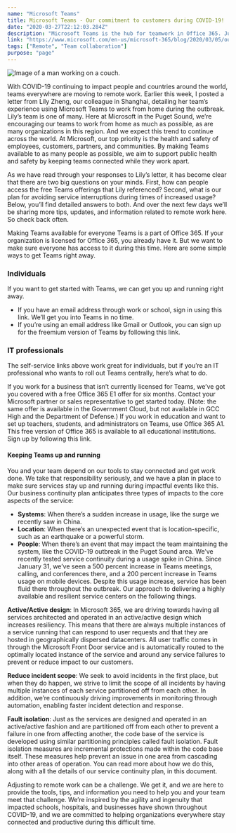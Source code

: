 ```yaml
---
name: "Microsoft Teams"
title: Microsoft Teams - Our commitment to customers during COVID-19!
date: "2020-03-27T22:12:03.284Z"
description: "Microsoft Teams is the hub for teamwork in Office 365. Jump in and experience how teams can achieve more together when all their chats, meetings, files and apps live in a single workspace."
link: "https://www.microsoft.com/en-us/microsoft-365/blog/2020/03/05/our-commitment-to-customers-during-covid-19/"
tags: ["Remote", "Team collaboration"]
purpose: "page"
---
```


![Image of a man working on a couch.](https://www.microsoft.com/en-us/microsoft-365/blog/wp-content/uploads/sites/2/2020/03/COVID-19-image-1-1200x600.png)

With COVID-19 continuing to impact people and countries around the world, teams everywhere are moving to remote work. Earlier this week, I posted a letter from Lily Zheng, our colleague in Shanghai, detailing her team’s experience using Microsoft Teams to work from home during the outbreak. Lily’s team is one of many. Here at Microsoft in the Puget Sound, we’re encouraging our teams to work from home as much as possible, as are many organizations in this region. And we expect this trend to continue across the world. At Microsoft, our top priority is the health and safety of employees, customers, partners, and communities. By making Teams available to as many people as possible, we aim to support public health and safety by keeping teams connected while they work apart.

As we have read through your responses to Lily’s letter, it has become clear that there are two big questions on your minds. First, how can people access the free Teams offerings that Lily referenced? Second, what is our plan for avoiding service interruptions during times of increased usage? Below, you’ll find detailed answers to both. And over the next few days we’ll be sharing more tips, updates, and information related to remote work here. So check back often.

Making Teams available for everyone
Teams is a part of Office 365. If your organization is licensed for Office 365, you already have it. But we want to make sure everyone has access to it during this time. Here are some simple ways to get Teams right away.

### Individuals

If you want to get started with Teams, we can get you up and running right away.

- If you have an email address through work or school, sign in using this link. We’ll get you into Teams in no time.
- If you’re using an email address like Gmail or Outlook, you can sign up for the freemium version of Teams by following this link.

### IT professionals

The self-service links above work great for individuals, but if you’re an IT professional who wants to roll out Teams centrally, here’s what to do.

If you work for a business that isn’t currently licensed for Teams, we’ve got you covered with a free Office 365 E1 offer for six months. Contact your Microsoft partner or sales representative to get started today. (Note: the same offer is available in the Government Cloud, but not available in GCC High and the Department of Defense.)
If you work in education and want to set up teachers, students, and administrators on Teams, use Office 365 A1. This free version of Office 365 is available to all educational institutions. Sign up by following this link.
#### Keeping Teams up and running
You and your team depend on our tools to stay connected and get work done. We take that responsibility seriously, and we have a plan in place to make sure services stay up and running during impactful events like this. Our business continuity plan anticipates three types of impacts to the core aspects of the service:

- **Systems**: When there’s a sudden increase in usage, like the surge we recently saw in China.
- **Location**: When there’s an unexpected event that is location-specific, such as an earthquake or a powerful storm.
- **People**: When there’s an event that may impact the team maintaining the system, like the COVID-19 outbreak in the Puget Sound area.
We’ve recently tested service continuity during a usage spike in China. Since January 31, we’ve seen a 500 percent increase in Teams meetings, calling, and conferences there, and a 200 percent increase in Teams usage on mobile devices. Despite this usage increase, service has been fluid there throughout the outbreak. Our approach to delivering a highly available and resilient service centers on the following things.

**Active/Active design**: In Microsoft 365, we are driving towards having all services architected and operated in an active/active design which increases resiliency. This means that there are always multiple instances of a service running that can respond to user requests and that they are hosted in geographically dispersed datacenters. All user traffic comes in through the Microsoft Front Door service and is automatically routed to the optimally located instance of the service and around any service failures to prevent or reduce impact to our customers.

**Reduce incident scope**: We seek to avoid incidents in the first place, but when they do happen, we strive to limit the scope of all incidents by having multiple instances of each service partitioned off from each other. In addition, we’re continuously driving improvements in monitoring through automation, enabling faster incident detection and response.

**Fault isolation**: Just as the services are designed and operated in an active/active fashion and are partitioned off from each other to prevent a failure in one from affecting another, the code base of the service is developed using similar partitioning principles called fault isolation. Fault isolation measures are incremental protections made within the code base itself. These measures help prevent an issue in one area from cascading into other areas of operation. You can read more about how we do this, along with all the details of our service continuity plan, in this document.



Adjusting to remote work can be a challenge. We get it, and we are here to provide the tools, tips, and information you need to help you and your team meet that challenge. We’re inspired by the agility and ingenuity that impacted schools, hospitals, and businesses have shown throughout COVID-19, and we are committed to helping organizations everywhere stay connected and productive during this difficult time.
